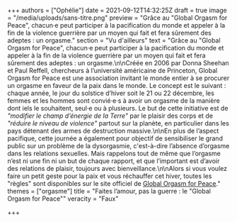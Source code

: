 +++
authors = ["Ophélie"]
date = 2021-09-12T14:32:25Z
draft = true
image = "/media/uploads/sans-titre.png"
preview = "Grâce au \"Global Orgasm for Peace\", chacun·e peut participer à la pacification du monde et appeler à la fin de la violence guerrière par un moyen qui fait et fera sûrement des adeptes : un orgasme."
section = "Vu d'ailleurs"
text = "Grâce au \"Global Orgasm for Peace\", chacun·e peut participer à la pacification du monde et appeler à la fin de la violence guerrière par un moyen qui fait et fera sûrement des adeptes : un orgasme.\n\nCréée en 2006 par Donna Sheehan et Paul Reffell, chercheurs à l’université américaine de Princeton, Global Orgasm for Peace est une association invitant le monde entier à se procurer un orgasme en faveur de la paix dans le monde. Le concept est le suivant : chaque année, le jour du solstice d’hiver soit le 21 ou 22 décembre, les femmes et les hommes sont convié·e·s à avoir un orgasme de la manière dont iels le souhaitent, seul·e ou à plusieurs. Le but de cette initiative est de _\"modifier le champ d’énergie de la Terre\"_ par le plaisir des corps et de _\"réduire le niveau de violence\"_ partout sur la planète, en particulier dans les pays détenant des armes de destruction massive.\n\nEn plus de l’aspect pacifique, cette journée a également pour objectif de sensibiliser le grand public sur un problème de la dysorgasmie, c'est-à-dire l’absence d’orgasme dans les relations sexuelles. Mais rappelons tout de même que l’orgasme n’est ni une fin ni un but de chaque rapport, et que l’important est d’avoir des relations de plaisir, toujours avec bienveillance.\n\nAlors si vous voulez faire un petit geste pour la paix et vous réchauffer cet hiver, toutes les \"règles\" sont disponibles sur le site officiel de [Global Orgasm for Peace](https://noosphere.princeton.edu/globalorgasm.html)."
themes = ["orgasme"]
title = "Faites l’amour, pas la guerre : le \"Global Orgasm for Peace\""
veracity = "Faux"

+++
